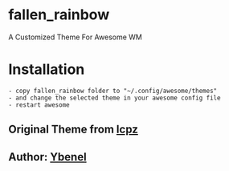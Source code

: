 # fallen_rainbow
A Customized Theme For Awesome WM

# Installation
```
- copy fallen_rainbow folder to "~/.config/awesome/themes"
- and change the selected theme in your awesome config file
- restart awesome
```

## Original Theme from [lcpz](github.com/lcpz/awesome-copycats)

## Author: [Ybenel](github.com/r2dr0dn)
